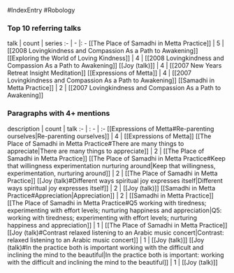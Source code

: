 #IndexEntry #Robology

### Top 10 referring talks
talk | count | series
:- | - |: -
[[The Place of Samadhi in Metta Practice]] | 5 | [[2008 Lovingkindness and Compassion As a Path to Awakening]]
[[Exploring the World of Loving Kindness]] | 4 | [[2008 Lovingkindness and Compassion As a Path to Awakening]]
[[Joy (talk)]] | 4 | [[2007 New Years Retreat Insight Meditation]]
[[Expressions of Metta]] | 4 | [[2007 Lovingkindness and Compassion As a Path to Awakening]]
[[Samadhi in Metta Practice]] | 2 | [[2007 Lovingkindness and Compassion As a Path to Awakening]]

### Paragraphs with 4+ mentions
description | count | talk
:- | : - | :-
[[Expressions of Metta#Re-parenting ourselves\|Re-parenting ourselves]] | 4 | [[Expressions of Metta]]
[[The Place of Samadhi in Metta Practice#There are many things to appreciate\|There are many things to appreciate]] | 2 | [[The Place of Samadhi in Metta Practice]]
[[The Place of Samadhi in Metta Practice#Keep that willingness experimentation nurturing around\|Keep that willingness, experimentation, nurturing around]] | 2 | [[The Place of Samadhi in Metta Practice]]
[[Joy (talk)#Different ways spiritual joy expresses itself\|Different ways spiritual joy expresses itself]] | 2 | [[Joy (talk)]]
[[Samadhi in Metta Practice#Appreciation\|Appreciation]] | 2 | [[Samadhi in Metta Practice]]
[[The Place of Samadhi in Metta Practice#Q5 working with tiredness; experimenting with effort levels; nurturing happiness and appreciation\|Q5: working with tiredness; experimenting with effort levels; nurturing happiness and appreciation]] | 1 | [[The Place of Samadhi in Metta Practice]]
[[Joy (talk)#Contrast relaxed listening to an Arabic music concert\|Contrast: relaxed listening to an Arabic music concert]] | 1 | [[Joy (talk)]]
[[Joy (talk)#In the practice both is important working with the difficult and inclining the mind to the beautiful\|In the practice both is important: working with the difficult and inclining the mind to the beautiful]] | 1 | [[Joy (talk)]]


